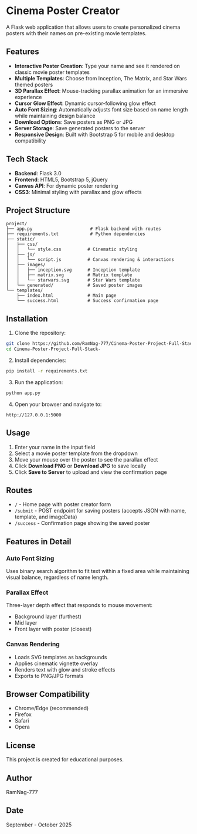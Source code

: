 # Cinema Poster Creator

A Flask web application that allows users to create personalized cinema posters with their names on pre-existing movie templates.

## Features

- **Interactive Poster Creation**: Type your name and see it rendered on classic movie poster templates
- **Multiple Templates**: Choose from Inception, The Matrix, and Star Wars themed posters
- **3D Parallax Effect**: Mouse-tracking parallax animation for an immersive experience
- **Cursor Glow Effect**: Dynamic cursor-following glow effect
- **Auto Font Sizing**: Automatically adjusts font size based on name length while maintaining design balance
- **Download Options**: Save posters as PNG or JPG
- **Server Storage**: Save generated posters to the server
- **Responsive Design**: Built with Bootstrap 5 for mobile and desktop compatibility

## Tech Stack

- **Backend**: Flask 3.0
- **Frontend**: HTML5, Bootstrap 5, jQuery
- **Canvas API**: For dynamic poster rendering
- **CSS3**: Minimal styling with parallax and glow effects

## Project Structure

```
project/
├── app.py                      # Flask backend with routes
├── requirements.txt            # Python dependencies
├── static/
│   ├── css/
│   │   └── style.css          # Cinematic styling
│   ├── js/
│   │   └── script.js          # Canvas rendering & interactions
│   ├── images/
│   │   ├── inception.svg      # Inception template
│   │   ├── matrix.svg         # Matrix template
│   │   └── starwars.svg       # Star Wars template
│   └── generated/             # Saved poster images
└── templates/
    ├── index.html             # Main page
    └── success.html           # Success confirmation page
```

## Installation

1. Clone the repository:
```bash
git clone https://github.com/RamNag-777/Cinema-Poster-Project-Full-Stack-.git
cd Cinema-Poster-Project-Full-Stack-
```

2. Install dependencies:
```bash
pip install -r requirements.txt
```

3. Run the application:
```bash
python app.py
```

4. Open your browser and navigate to:
```
http://127.0.0.1:5000
```

## Usage

1. Enter your name in the input field
2. Select a movie poster template from the dropdown
3. Move your mouse over the poster to see the parallax effect
4. Click **Download PNG** or **Download JPG** to save locally
5. Click **Save to Server** to upload and view the confirmation page

## Routes

- `/` - Home page with poster creator form
- `/submit` - POST endpoint for saving posters (accepts JSON with name, template, and imageData)
- `/success` - Confirmation page showing the saved poster

## Features in Detail

### Auto Font Sizing
Uses binary search algorithm to fit text within a fixed area while maintaining visual balance, regardless of name length.

### Parallax Effect
Three-layer depth effect that responds to mouse movement:
- Background layer (furthest)
- Mid layer
- Front layer with poster (closest)

### Canvas Rendering
- Loads SVG templates as backgrounds
- Applies cinematic vignette overlay
- Renders text with glow and stroke effects
- Exports to PNG/JPG formats

## Browser Compatibility

- Chrome/Edge (recommended)
- Firefox
- Safari
- Opera

## License

This project is created for educational purposes.

## Author

RamNag-777

## Date

September - October 2025
